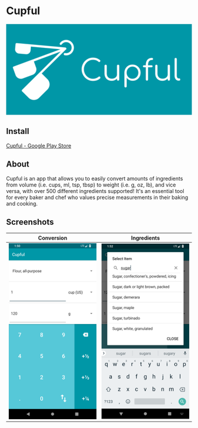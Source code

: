 # Cupful

![Cupful header](https://raw.githubusercontent.com/natalieperna/cupful-android/master/images/web_feature_graphic.png)

## Install

[Cupful - Google Play Store](https://play.google.com/store/apps/details?id=com.natalieperna.cupful)

## About

Cupful is an app that allows you to easily convert amounts of ingredients from volume (i.e. cups, ml, tsp, tbsp) to weight (i.e. g, oz, lb), and vice versa, with over 500 different ingredients supported!
It's an essential tool for every baker and chef who values precise measurements in their baking and cooking.

## Screenshots

| Conversion                 | Ingredients                |
|:--------------------------:|:--------------------------:|
| ![Screenshot][screenshot1] | ![Screenshot][screenshot4] |


[screenshot1]: https://github.com/natalieperna/cupful-android/blob/master/images/screenshots/screenshot_1.png
[screenshot4]: https://github.com/natalieperna/cupful-android/blob/master/images/screenshots/screenshot_4.png
